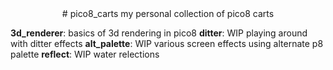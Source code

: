 <div align="center">
# pico8_carts
my personal collection of pico8 carts
</div>

**3d_renderer**: basics of 3d rendering in pico8
**ditter**: WIP playing around with ditter effects
**alt_palette**: WIP various screen effects using alternate p8 palette
**reflect**: WIP water relections

